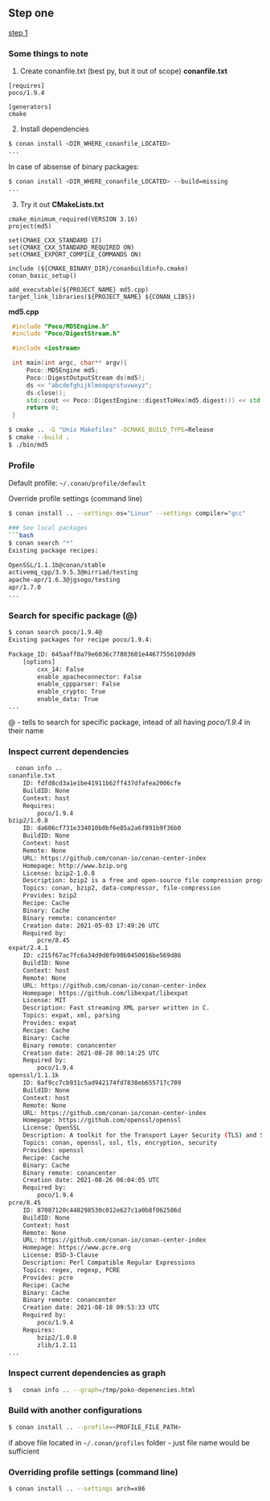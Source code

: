 ## Step one

[step 1](https://docs.conan.io/en/latest/getting_started.html#getting-started)

### Some things to note
1. Create conanfile.txt (best py, but it out of scope)
**conanfile.txt**
```
[requires]
poco/1.9.4

[generators]
cmake
```

2. Install dependencies
```bash
$ conan install <DIR_WHERE_conanfile_LOCATED>
...
```
In case of absense of binary packages:
```bash
$ conan install <DIR_WHERE_conanfile_LOCATED> --build=missing
...
```

3. Try it out
**CMakeLists.txt**
```
cmake_minimum_required(VERSION 3.16)
project(md5)

set(CMAKE_CXX_STANDARD 17)
set(CMAKE_CXX_STANDARD_REQUIRED ON)
set(CMAKE_EXPORT_COMPILE_COMMANDS ON)

include (${CMAKE_BINARY_DIR}/conanbuildinfo.cmake)
conan_basic_setup()

add_executable(${PROJECT_NAME} md5.cpp)
target_link_libraries(${PROJECT_NAME} ${CONAN_LIBS})
```

**md5.cpp**
```cpp
 #include "Poco/MD5Engine.h"
 #include "Poco/DigestStream.h"

 #include <iostream>

 int main(int argc, char** argv){
     Poco::MD5Engine md5;
     Poco::DigestOutputStream ds(md5);
     ds << "abcdefghijklmnopqrstuvwxyz";
     ds.close();
     std::cout << Poco::DigestEngine::digestToHex(md5.digest()) << std::endl;
     return 0;
 }
```

```bash
$ cmake .. -G "Unix Makefiles" -DCMAKE_BUILD_TYPE=Release
$ cmake --build .
$ ./bin/md5
```

### Profile
Default profile: `~/.conan/profile/default`

Override profile settings (command line)
```bash
$ conan install .. --settings os="Linux" --settings compiler="gcc"

### See local packages
```bash
$ conan search "*"
Existing package recipes:

OpenSSL/1.1.1b@conan/stable
activemq_cpp/3.9.5.3@mirriad/testing
apache-apr/1.6.3@jgsogo/testing
apr/1.7.0
...
```

### Search for specific package (@)
```bash
$ conan search poco/1.9.4@
Existing packages for recipe poco/1.9.4:

Package_ID: 645aaff0a79e6036c77803601e44677556109dd9
    [options]
        cxx_14: False
        enable_apacheconnector: False
        enable_cppparser: False
        enable_crypto: True
        enable_data: True
...
```
@ - tells to search for specific package, intead of all having _poco/1.9.4_ in their name

### Inspect current dependencies
```bash
  conan info ..
conanfile.txt
    ID: fdfd8cd3a1e1be41911b62ff437dfafea2006cfe
    BuildID: None
    Context: host
    Requires:
        poco/1.9.4
bzip2/1.0.8
    ID: da606cf731e334010b0bf6e85a2a6f891b9f36b0
    BuildID: None
    Context: host
    Remote: None
    URL: https://github.com/conan-io/conan-center-index
    Homepage: http://www.bzip.org
    License: bzip2-1.0.8
    Description: bzip2 is a free and open-source file compression program that uses the Burrows Wheeler algorithm.
    Topics: conan, bzip2, data-compressor, file-compression
    Provides: bzip2
    Recipe: Cache
    Binary: Cache
    Binary remote: conancenter
    Creation date: 2021-05-03 17:49:26 UTC
    Required by:
        pcre/8.45
expat/2.4.1
    ID: c215f67ac7fc6a34d9d0fb90b0450016be569d86
    BuildID: None
    Context: host
    Remote: None
    URL: https://github.com/conan-io/conan-center-index
    Homepage: https://github.com/libexpat/libexpat
    License: MIT
    Description: Fast streaming XML parser written in C.
    Topics: expat, xml, parsing
    Provides: expat
    Recipe: Cache
    Binary: Cache
    Binary remote: conancenter
    Creation date: 2021-08-28 00:14:25 UTC
    Required by:
        poco/1.9.4
openssl/1.1.1k
    ID: 6af9cc7cb931c5ad942174fd7838eb655717c709
    BuildID: None
    Context: host
    Remote: None
    URL: https://github.com/conan-io/conan-center-index
    Homepage: https://github.com/openssl/openssl
    License: OpenSSL
    Description: A toolkit for the Transport Layer Security (TLS) and Secure Sockets Layer (SSL) protocols
    Topics: conan, openssl, ssl, tls, encryption, security
    Provides: openssl
    Recipe: Cache
    Binary: Cache
    Binary remote: conancenter
    Creation date: 2021-08-26 06:04:05 UTC
    Required by:
        poco/1.9.4
pcre/8.45
    ID: 87087120c448298530c012e627c1a0b8f062586d
    BuildID: None
    Context: host
    Remote: None
    URL: https://github.com/conan-io/conan-center-index
    Homepage: https://www.pcre.org
    License: BSD-3-Clause
    Description: Perl Compatible Regular Expressions
    Topics: regex, regexp, PCRE
    Provides: pcre
    Recipe: Cache
    Binary: Cache
    Binary remote: conancenter
    Creation date: 2021-08-18 09:53:33 UTC
    Required by:
        poco/1.9.4
    Requires:
        bzip2/1.0.8
        zlib/1.2.11
...
```

### Inspect current dependencies as graph
```bash
$   conan info .. --graph=/tmp/poko-depenencies.html
```

### Build with another configurations
```bash
$ conan install .. --profile=<PROFILE_FILE_PATH>
```
if above file located in `~/.conan/profiles` folder - just file name would be sufficient

### Overriding profile settings (command line)
```bash
$ conan install .. --settings arch=x86
```

